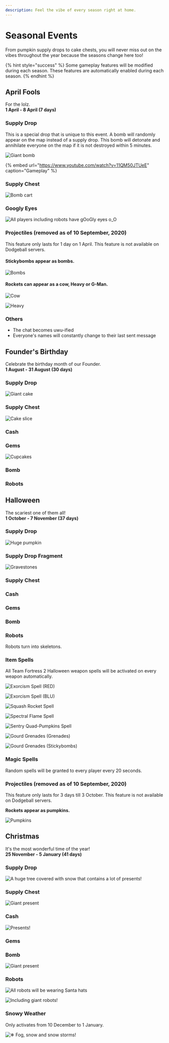 ```yaml
---
description: Feel the vibe of every season right at home.
---
```


# Seasonal Events

From pumpkin supply drops to cake chests, you will never miss out on the vibes throughout the year because the seasons change here too!

{% hint style="success" %}
Some gameplay features will be modified during each season. These features are automatically enabled during each season.
{% endhint %}

## April Fools

For the lolz.  
**1 April - 8 April \(7 days\)**

### Supply Drop

This is a special drop that is unique to this event. A bomb will randomly appear on the map instead of a supply drop. This bomb will detonate and annihilate everyone on the map if it is not destroyed within 5 minutes.

![Giant bomb](../.gitbook/assets/image%20%2829%29.png)

{% embed url="https://www.youtube.com/watch?v=11QM50JTUeE" caption="Gameplay" %}

### Supply Chest

![Bomb cart](../.gitbook/assets/20200401195716_1.jpg)

### Googly Eyes

![All players including robots have gOoGly eyes o\_O](../.gitbook/assets/20200401200136_1.jpg)

### Projectiles \(removed as of 10 September, 2020\)

This feature only lasts for 1 day on 1 April. This feature is not available on Dodgeball servers.

#### Stickybombs appear as bombs.

![Bombs](../.gitbook/assets/image%20%2836%29.png)

#### Rockets can appear as a cow, Heavy or G-Man.

![Cow](../.gitbook/assets/image%20%2822%29.png)

![Heavy](../.gitbook/assets/image%20%282%29.png)

### Others

* The chat becomes uwu-ified
* Everyone's names will constantly change to their last sent message

## Founder's Birthday

Celebrate the birthday month of our Founder.  
**1 August - 31 August \(30 days\)**

### Supply Drop

![Giant cake](../.gitbook/assets/image%20%2827%29.png)

### Supply Chest

![Cake slice](../.gitbook/assets/image.png)

### Cash

### Gems

![Cupcakes](../.gitbook/assets/image%20%2812%29.png)

### Bomb

### Robots

## Halloween

The scariest one of them all!  
**1 October - 7 November \(37 days\)**

### Supply Drop

![Huge pumpkin](../.gitbook/assets/image%20%2823%29.png)

### Supply Drop Fragment

![Gravestones](../.gitbook/assets/image%20%2834%29.png)

### Supply Chest

### Cash

### Gems

### Bomb

### Robots

Robots turn into skeletons.

### Item Spells

All Team Fortress 2 Halloween weapon spells will be activated on every weapon automatically.

![Exorcism Spell \(RED\)](../.gitbook/assets/image%20%283%29.png)

![Exorcism Spell \(BLU\)](../.gitbook/assets/image%20%2814%29.png)

![Squash Rocket Spell](../.gitbook/assets/image%20%2819%29.png)

![Spectral Flame Spell](../.gitbook/assets/image%20%2813%29.png)

![Sentry Quad-Pumpkins Spell](../.gitbook/assets/image%20%2811%29.png)

![Gourd Grenades \(Grenades\)](../.gitbook/assets/image%20%2810%29.png)

![Gourd Grenades \(Stickybombs\)](../.gitbook/assets/image%20%288%29.png)

### Magic Spells

Random spells will be granted to every player every 20 seconds.

### Projectiles \(removed as of 10 September, 2020\)

This feature only lasts for 3 days till 3 October. This feature is not available on Dodgeball servers.

**Rockets appear as pumpkins.**

![Pumpkins](../.gitbook/assets/20200508220646_1.jpg)

## Christmas

It's the most wonderful time of the year!  
**25 November - 5 January \(41 days\)**

### Supply Drop

![A huge tree covered with snow that contains a lot of presents!](../.gitbook/assets/image%20%2826%29.png)

### Supply Chest

![Giant present](../.gitbook/assets/image%20%2815%29.png)

### Cash

![Presents!](../.gitbook/assets/image%20%2825%29.png)

### Gems

### Bomb

![Giant present](../.gitbook/assets/image%20%286%29.png)

### Robots

![All robots will be wearing Santa hats](../.gitbook/assets/image%20%2830%29.png)

![Including giant robots!](../.gitbook/assets/image%20%284%29.png)

### Snowy Weather

Only activates from 10 December to 1 January.

![&#x2744; Fog, snow and snow storms!](../.gitbook/assets/20200222133629_1.jpg)


